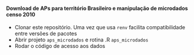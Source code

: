 #### Download de APs para território Brasileiro e manipulação de microdados censo 2010

- Clonar este repositório. Uma vez que usa `renv` facilita compatibilidade entre versões de pacotes
- Abrir projeto `aps_microdados` e rotina .R `aps_microdados`
- Rodar o código de acesso aos dados

